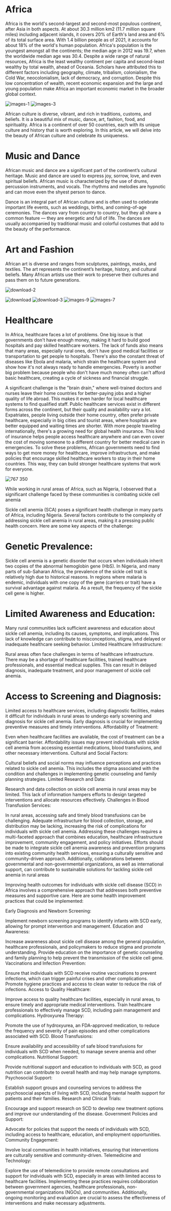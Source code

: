 # Africa

Africa is the world's second-largest and second-most populous continent, after Asia in both aspects. At about 30.3 million km2 (11.7 million square miles) including adjacent islands, it covers 20% of Earth's land area and 6% of its total surface area. With 1.4 billion people as of 2021, it accounts for about 18% of the world's human population. Africa's population is the youngest amongst all the continents; the median age in 2012 was 19.7, when the worldwide median age was 30.4. Despite a wide range of natural resources, Africa is the least wealthy continent per capita and second-least wealthy by total wealth, ahead of Oceania. Scholars have attributed this to different factors including geography, climate, tribalism, colonialism, the Cold War, neocolonialism, lack of democracy, and corruption. Despite this low concentration of wealth, recent economic expansion and the large and young population make Africa an important economic market in the broader global context.

 


![images-1](https://github.com/Chinonye1/Africa-Healthcare/assets/61957177/2bcbaae0-0fd1-4168-a0aa-0ce3b009bbc8)
![images-3](https://github.com/Chinonye1/Africa-Healthcare/assets/61957177/0f274f5e-46f3-4fa9-b505-c1d4a8d38093)


African culture is diverse, vibrant, and rich in traditions, customs, and beliefs. It is a beautiful mix of music, dance, art, fashion, food, and spirituality. Africa is a continent of over 50 countries, each with its unique culture and history that is worth exploring. In this article, we will delve into the beauty of African culture and celebrate its uniqueness.

# Music and Dance

African music and dance are a significant part of the continent’s cultural heritage. Music and dance are used to express joy, sorrow, love, and even spiritual beliefs. African music is characterized by the use of drums, percussion instruments, and vocals. The rhythms and melodies are hypnotic and can move even the shyest person to dance.

Dance is an integral part of African culture and is often used to celebrate important life events, such as weddings, births, and coming-of-age ceremonies. The dances vary from country to country, but they all share a common feature — they are energetic and full of life. The dances are usually accompanied by traditional music and colorful costumes that add to the beauty of the performance.

# Art and Fashion
African art is diverse and ranges from sculptures, paintings, masks, and textiles. The art represents the continent’s heritage, history, and cultural beliefs. Many African artists use their work to preserve their cultures and pass them on to future generations.


![download-2](https://github.com/Chinonye1/Africa-Healthcare/assets/61957177/135e61f4-c6c0-4854-b7f7-c6e903ce28da)

![download](https://github.com/Chinonye1/Africa-Healthcare/assets/61957177/442e4e11-0969-474a-ac08-9341cf9c8dd2)
![download-3](https://github.com/Chinonye1/Africa-Healthcare/assets/61957177/24f115e9-fd76-4709-9afc-4af7d3862bea)
![images-9](https://github.com/Chinonye1/Africa-Healthcare/assets/61957177/d92e0ba0-0cb4-403f-ba83-d7380ceff822)
![images-7](https://github.com/Chinonye1/Africa-Healthcare/assets/61957177/3eff4581-650f-4924-b708-6e4682dd2a6a)





#   Healthcare

In Africa, healthcare faces a lot of problems. One big issue is that governments don't have enough money, making it hard to build good hospitals and pay skilled healthcare workers. The lack of funds also means that many areas, especially rural ones, don't have good medical facilities or transportation to get people to hospitals.
There's also the constant threat of diseases like Ebola and malaria, which strain the healthcare system and show how it's not always ready to handle emergencies. Poverty is another big problem because people who don't have much money often can't afford basic healthcare, creating a cycle of sickness and financial struggle.

A significant challenge is the "brain drain," where well-trained doctors and nurses leave their home countries for better-paying jobs and a higher quality of life abroad. This makes it even harder for local healthcare systems to find qualified staff.
Public healthcare services exist in different forms across the continent, but their quality and availability vary a lot. Expatriates, people living outside their home country, often prefer private healthcare, especially in big cities and tourist areas, where hospitals are better equipped and waiting times are shorter.
With more people traveling internationally, there's a growing need for global health insurance. This kind of insurance helps people access healthcare anywhere and can even cover the cost of moving someone to a different country for better medical care in emergencies.
To solve these problems, African governments need to find ways to get more money for healthcare, improve infrastructure, and make policies that encourage skilled healthcare workers to stay in their home countries. This way, they can build stronger healthcare systems that work for everyone.

![767 350](https://github.com/Chinonye1/Africa-Healthcare/assets/61957177/bd57e253-6b98-47a6-add9-9dc85e53c208)


While working in rural areas of Africa, such as Nigeria, I observed that a significant challenge faced by these communities is combating sickle cell anemia


Sickle cell anemia (SCA) poses a significant health challenge in many parts of Africa, including Nigeria. Several factors contribute to the complexity of addressing sickle cell anemia in rural areas, making it a pressing public health concern. Here are some key aspects of the challenge:

# Genetic Prevalence:

Sickle cell anemia is a genetic disorder that occurs when individuals inherit two copies of the abnormal hemoglobin gene (HbS). In Nigeria, and many parts of sub-Saharan Africa, the prevalence of the sickle cell trait is relatively high due to historical reasons. In regions where malaria is endemic, individuals with one copy of the gene (carriers or trait) have a survival advantage against malaria. As a result, the frequency of the sickle cell gene is higher.
# Limited Awareness and Education:

Many rural communities lack sufficient awareness and education about sickle cell anemia, including its causes, symptoms, and implications. This lack of knowledge can contribute to misconceptions, stigma, and delayed or inadequate healthcare seeking behavior.
Limited Healthcare Infrastructure:

Rural areas often face challenges in terms of healthcare infrastructure. There may be a shortage of healthcare facilities, trained healthcare professionals, and essential medical supplies. This can result in delayed diagnosis, inadequate treatment, and poor management of sickle cell anemia.
# Access to Screening and Diagnosis:

Limited access to healthcare services, including diagnostic facilities, makes it difficult for individuals in rural areas to undergo early screening and diagnosis for sickle cell anemia. Early diagnosis is crucial for implementing preventive measures and timely interventions.
Affordability of Treatment:

Even when healthcare facilities are available, the cost of treatment can be a significant barrier. Affordability issues may prevent individuals with sickle cell anemia from accessing essential medications, blood transfusions, and other necessary interventions.
Cultural and Social Factors:

Cultural beliefs and social norms may influence perceptions and practices related to sickle cell anemia. This includes the stigma associated with the condition and challenges in implementing genetic counseling and family planning strategies.
Limited Research and Data:

Research and data collection on sickle cell anemia in rural areas may be limited. This lack of information hampers efforts to design targeted interventions and allocate resources effectively.
Challenges in Blood Transfusion Services:

In rural areas, accessing safe and timely blood transfusions can be challenging. Adequate infrastructure for blood collection, storage, and distribution may be lacking, increasing the risk of complications for individuals with sickle cell anemia.
Addressing these challenges requires a multi-faceted approach that combines education, healthcare infrastructure improvement, community engagement, and policy initiatives. Efforts should be made to integrate sickle cell anemia awareness and prevention programs into existing community health services, ensuring a culturally sensitive and community-driven approach. Additionally, collaborations between governmental and non-governmental organizations, as well as international support, can contribute to sustainable solutions for tackling sickle cell anemia in rural areas










Improving health outcomes for individuals with sickle cell disease (SCD) in Africa involves a comprehensive approach that addresses both preventive measures and supportive care. Here are some health improvement practices that could be implemented:

Early Diagnosis and Newborn Screening:

Implement newborn screening programs to identify infants with SCD early, allowing for prompt intervention and management.
Education and Awareness:

Increase awareness about sickle cell disease among the general population, healthcare professionals, and policymakers to reduce stigma and promote understanding.
Provide education on the importance of genetic counseling and family planning to help prevent the transmission of the sickle cell gene.
Vaccinations and Infection Prevention:

Ensure that individuals with SCD receive routine vaccinations to prevent infections, which can trigger painful crises and other complications.
Promote hygiene practices and access to clean water to reduce the risk of infections.
Access to Quality Healthcare:

Improve access to quality healthcare facilities, especially in rural areas, to ensure timely and appropriate medical interventions.
Train healthcare professionals to effectively manage SCD, including pain management and complications.
Hydroxyurea Therapy:

Promote the use of hydroxyurea, an FDA-approved medication, to reduce the frequency and severity of pain episodes and other complications associated with SCD.
Blood Transfusions:

Ensure availability and accessibility of safe blood transfusions for individuals with SCD when needed, to manage severe anemia and other complications.
Nutritional Support:

Provide nutritional support and education to individuals with SCD, as good nutrition can contribute to overall health and may help manage symptoms.
Psychosocial Support:

Establish support groups and counseling services to address the psychosocial aspects of living with SCD, including mental health support for patients and their families.
Research and Clinical Trials:

Encourage and support research on SCD to develop new treatment options and improve our understanding of the disease.
Government Policies and Support:

Advocate for policies that support the needs of individuals with SCD, including access to healthcare, education, and employment opportunities.
Community Engagement:

Involve local communities in health initiatives, ensuring that interventions are culturally sensitive and community-driven.
Telemedicine and Technology:

Explore the use of telemedicine to provide remote consultations and support for individuals with SCD, especially in areas with limited access to healthcare facilities.
Implementing these practices requires collaboration between government agencies, healthcare professionals, non-governmental organizations (NGOs), and communities. Additionally, ongoing monitoring and evaluation are crucial to assess the effectiveness of interventions and make necessary adjustments.
